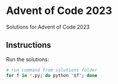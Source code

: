# Advent of Code 2023

Solutions for Advent of Code 2023

## Instructions

Run the solutions:

```bash
# run command from solutions folder
for f in *.py; do python "$f"; done
```
